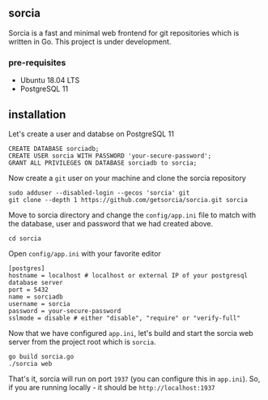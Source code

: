 ## sorcia
Sorcia is a fast and minimal web frontend for git repositories which is written in Go. This project is under development.

### pre-requisites
  - Ubuntu 18.04 LTS
  - PostgreSQL 11
 
## installation
Let's create a user and databse on PostgreSQL 11
```
CREATE DATABASE sorciadb;
CREATE USER sorcia WITH PASSWORD 'your-secure-password';
GRANT ALL PRIVILEGES ON DATABASE sorciadb to sorcia;
```

Now create a `git` user on your machine and clone the sorcia repository
```
sudo adduser --disabled-login --gecos 'sorcia' git
git clone --depth 1 https://github.com/getsorcia/sorcia.git sorcia
```

Move to sorcia directory and change the `config/app.ini` file to match with the database, user and password that we had created above.
```
cd sorcia
```

Open `config/app.ini` with your favorite editor
```
[postgres]
hostname = localhost # localhost or external IP of your postgresql database server
port = 5432
name = sorciadb
username = sorcia
password = your-secure-password
sslmode = disable # either "disable", "require" or "verify-full"
```

Now that we have configured `app.ini`, let's build and start the sorcia web server from the project root which is `sorcia`.
```
go build sorcia.go
./sorcia web
```
That's it, sorcia will run on port `1937` (you can configure this in `app.ini`). So, if you are running locally - it should be `http://localhost:1937`

